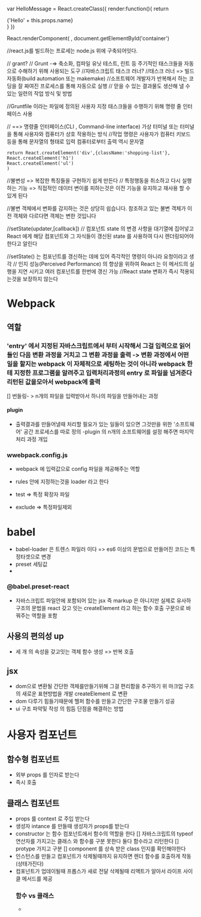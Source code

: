 var HelloMessage = React.createClass({
render:function(){
return <div>{'Hello' + this.props.name}</div>
}
})

React.renderComponent(
<HelloMessage name = "John"/>,
document.getElementById('container')

//react.js를 빌드하는 프로세는 node.js 위에 구축되어잇다.

// grant?
// Grunt -=> 축소화, 컴파일 유닛 테스트, 린트 등 주기적인 태스크들을 자동으로 수해하기 위해 사용되는 도구
//자바스크립트 태스크 러너?
//태스크 러너 => 빌드 자동화(build automation 또는 makemake)
//소프트웨어 개발자가 반복해서 하는 코딩을 잘 짜여진 프로세스를 통해 자동으로 실행
// 맏을 수 있는 결과물도 생산해 낼 수 있는 일련의 작업 방식 및 방법

//Gruntfile 이라는 파일에 정의된 사용자 지정 태스크들을 수행하기 위해 명령 줄 인터페이스 사용

// ==> 명령줄 인터페이스(CLI , Command-line interface) 가상 터미널 또는 터미널을 통해 사용자와 컴퓨터가 상호 작용하는 방식
//작업 명령은 사용자가 컴퓨터 키보드 등을 통해 문자열의 형태로 입력 컴퓨터로부터 출력 역시 문자열

    return React.createElement('div',{className:'shopping-list'},
    React.createElement('h1')
    React.createElement('ul')
    )

//불변성 => 복잡한 특징들을 구현하기 쉽게 만든다
// 특정행동을 취소하고 다시 실행하는 기능 => 직접적인 데이터 변이를 피하는것은 이전 기능을 유지하고 재사용 할 수 있게 된다

//불변 객체에서 변화를 감지하는 것은 상당히 쉽습니다. 참조하고 있는 불변 객체가 이전 객체와 다르다면 객체는 변한 것입니다

//setState(updater,[callback])
// 컴포넌트 state 의 변경 사항을 대기열에 집어넣고 React 에게 해당 컴포넌트와 그 자식들이 갱신된 state 를 사용하여 다시 렌더링되어야 한다고 알린다

//setState() 는 컴포넌트를 갱신하는 데에 있어 즉각적인 명령이 아니라 요청이라고 생각
// 인지 성능(Perceived Performance) 의 향상을 위하여 React 는 이 메서드의 실행을 지연 시키고 여러 컴포넌트를 한번에 갱신 가능
//React state 변화가 즉시 적용되는것을 보장하지 않는다

# Webpack

## 역할

### 'entry' 에서 지정된 자바스크립트에서 부터 시작해서 그걸 입력으로 읽어 들인 다음 변환 과정을 거치고 그 변환 과정을 출력 -> 변환 과정에서 어떤 일을 할지는 webpack 이 자체적으로 세팅하는 것이 아니라 webpack 한테 지정한 프로그램을 알려주고 입력처리과정의 entry 로 파일을 넘겨준다 리턴된 값을모아서 webpack에 출력

[] 번들링- > n개의 파일을 입력받아서 하나의 파일을 만들어내는 과정

#### plugin

- 출력결과를 만들어낼때 처리할 필요가 있는 일들이 있으면 그것만을 위한 '소프트웨어' 공간 프로세스를 따로 정의
  -plugin 의 n개의 소프트웨어를 설정 해주면 마지막 처리 과정 개입

### wwebpack.config.js

- webpack 에 입력값으로 config 파일을 제공해주는 역할

- rules 안에 지정하는것을 loader 라고 한다
- test => 특정 확장자 파일
- exclude => 특정파일제외

# babel

- babel-loader 은 트렌스 파일러 이다 => es6 이상의 문법으로 만들어진 코드는 특정타겟으로 변경
- preset 세팅값
-

### @babel.preset-react

- 자바스크립트 파일안에 포함되어 있는 jsx 즉 markup 은 아니지만 실제로 유사하구조의 문법을 react 갖고 잇는 createElement 라고 하는 함수 호출 구문으로 바꿔주는 역할을 포함

## 사용의 편의성 up

- 세 개 의 속성을 갖고잇는 객체 함수 생성 => 반복 호출

## jsx

- dom으로 변환될 간단한 객체를만들기위해 그걸 편리함을 추구하기 위 마크업 구조의 새로운 표현방법을 개발 createElement 로 변환
- dom 다루기 힘들기때문에 헬퍼 함수를 만들고 간단한 구조물 만들기 성공
- ui 구조 파악및 작성 의 힘듬 단점을 해결하는 방법

# 사용자 컴포넌트

## 함수형 컴포넌트

- 외부 props 를 인자로 받는다
- 즉시 호출

## 클래스 컴포넌트

- props 를 context 로 주입 받는다
- 생성자 intance 를 만들때 생성자가 props를 받는다
- constructor 는 함수 컴포넌트에서 함수의 역할을 한다
  [] 자바스크립트의 typeof 연산자를 가지고는 클래스 와 함수를 구분 못한다 둘다 함수라고 리턴한다
  [] protype 가지고 구분
  [] component 를 상속 받은 class 인지를 확인해야한다
- 인스턴스를 만들고 컴포넌트가 삭제될때까지 유지하면 렌더 함수를 호출하게 작동(상태가진다)
- 컴포넌트가 업데이될때 프롭스가 새로 전달 삭제될때 리액트가 알아서 라이프 사이클 메서드를 제공
  ### 함수 vs 클래스
  -
